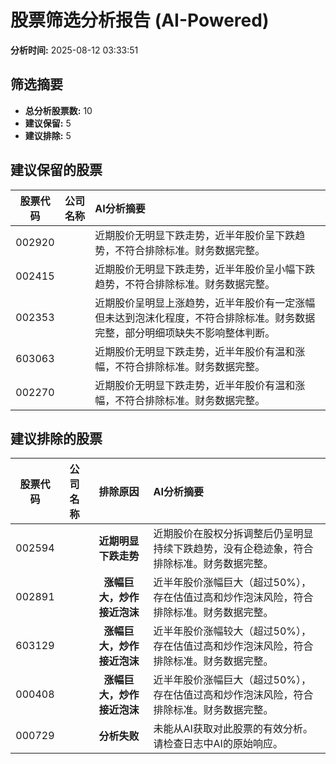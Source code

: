 # 股票筛选分析报告 (AI-Powered)

**分析时间:** 2025-08-12 03:33:51

## 筛选摘要

- **总分析股票数:** 10
- **建议保留:** 5
- **建议排除:** 5

## 建议保留的股票

| 股票代码 | 公司名称 | AI分析摘要 |
|:---:|:---:|:---|
| 002920 |  | 近期股价无明显下跌走势，近半年股价呈下跌趋势，不符合排除标准。财务数据完整。 |
| 002415 |  | 近期股价无明显下跌走势，近半年股价呈小幅下跌趋势，不符合排除标准。财务数据完整。 |
| 002353 |  | 近期股价呈明显上涨趋势，近半年股价有一定涨幅但未达到泡沫化程度，不符合排除标准。财务数据完整，部分明细项缺失不影响整体判断。 |
| 603063 |  | 近期股价无明显下跌走势，近半年股价有温和涨幅，不符合排除标准。财务数据完整。 |
| 002270 |  | 近期股价无明显下跌走势，近半年股价有温和涨幅，不符合排除标准。财务数据完整。 |

## 建议排除的股票

| 股票代码 | 公司名称 | 排除原因 | AI分析摘要 |
|:---:|:---:|:---:|:---|
| 002594 |  | **近期明显下跌走势** | 近期股价在股权分拆调整后仍呈明显持续下跌趋势，没有企稳迹象，符合排除标准。财务数据完整。 |
| 002891 |  | **涨幅巨大，炒作接近泡沫** | 近半年股价涨幅巨大（超过50%），存在估值过高和炒作泡沫风险，符合排除标准。财务数据完整。 |
| 603129 |  | **涨幅巨大，炒作接近泡沫** | 近半年股价涨幅较大（超过50%），存在估值过高和炒作泡沫风险，符合排除标准。财务数据完整。 |
| 000408 |  | **涨幅巨大，炒作接近泡沫** | 近半年股价涨幅巨大（超过50%），存在估值过高和炒作泡沫风险，符合排除标准。财务数据完整。 |
| 000729 |  | **分析失败** | 未能从AI获取对此股票的有效分析。请检查日志中AI的原始响应。 |
